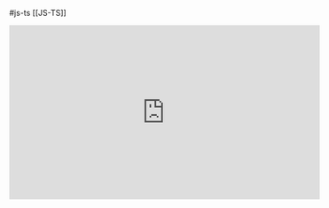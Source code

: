 #js-ts [[JS-TS]]

<iframe width="560" height="315" src="https://www.youtube.com/embed/njnQGMB9Ym0" title="YouTube video player" frameborder="0" allow="accelerometer; autoplay; clipboard-write; encrypted-media; gyroscope; picture-in-picture" allowfullscreen></iframe>

